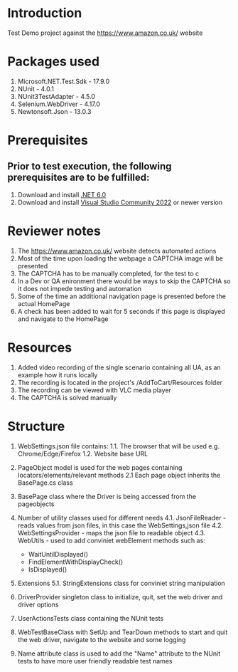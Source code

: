 # Introduction
Test Demo project against the https://www.amazon.co.uk/ website

# Packages used
1. Microsoft.NET.Test.Sdk - 17.9.0
2. NUnit                  - 4.0.1
3. NUnit3TestAdapter      - 4.5.0
4. Selenium.WebDriver     - 4.17.0
5. Newtonsoft.Json        - 13.0.3

# Prerequisites
## Prior to test execution, the following prerequisites are to be fulfilled:

1. Download and install [.NET 6.0](https://dotnet.microsoft.com/en-us/download/dotnet/6.0)
2. Download and install [Visual Studio Community 2022](https://visualstudio.microsoft.com/downloads/) or newer version

# Reviewer notes
1. The https://www.amazon.co.uk/ website detects automated actions
2. Most of the time upon loading the webpage a CAPTCHA image will be presented
3. The CAPTCHA has to be manually completed, for the test to c
4. In a Dev or QA enironment there would be ways to skip the CAPTCHA so it does not impede testing and automation
5. Some of the time an additional navigation page is presented before the actual HomePage
6. A check has been added to wait for 5 seconds if this page is displayed and navigate to the HomePage

# Resources
1. Added video recording of the single scenario containing all UA, as an example how it runs locally
2. The recording is located in the project's /AddToCart/Resources folder
3. The recording can be viewed with VLC media player
4. The CAPTCHA is solved manually

# Structure
1. WebSettings.json file contains:
1.1.  The browser that will be used e.g. Chrome/Edge/Firefox
1.2.  Website base URL

2. PageObject model is used for the web pages containing locators/elements/relevant methods
2.1 Each page object inherits the BasePage.cs class

3. BasePage class where the Driver is being accessed from the pageobjects

4. Number of utility classes used for different needs 
4.1. JsonFileReader - reads values from json files, in this case the WebSettings,json file
4.2. WebSettingsProvider - maps the json file to readable object
4.3. WebUtils - used to add conviniet webElement methods such as: 
	* WaitUntilDisplayed()
	* FindElementWithDisplayCheck()
	* IsDisplayed()
5. Extensions
5.1. StringExtensions class for conviniet string manipulation

6. DriverProvider singleton class to initialize, quit, set the web driver and driver options

7. UserActionsTests class containing the NUnit tests

8. WebTestBaseClass with SetUp and TearDown methods to start and quit the web driver, navigate to the website and some logging

9. Name attribute class is used to add the "Name" attribute to the NUnit tests to have more user friendly readable test names